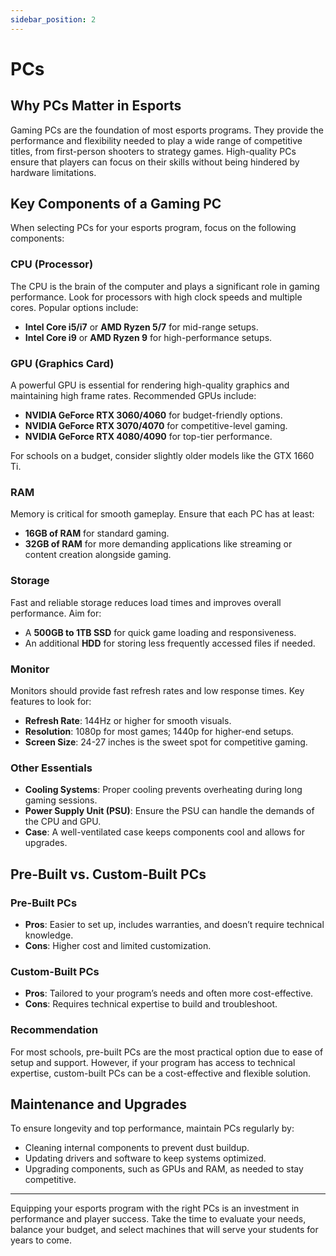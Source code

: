 ```yaml
---
sidebar_position: 2
---
```


# PCs

## Why PCs Matter in Esports

Gaming PCs are the foundation of most esports programs. They provide the performance and flexibility needed to play a wide range of competitive titles, from first-person shooters to strategy games. High-quality PCs ensure that players can focus on their skills without being hindered by hardware limitations.

## Key Components of a Gaming PC

When selecting PCs for your esports program, focus on the following components:

### **CPU (Processor)**
The CPU is the brain of the computer and plays a significant role in gaming performance. Look for processors with high clock speeds and multiple cores. Popular options include:
- **Intel Core i5/i7** or **AMD Ryzen 5/7** for mid-range setups.
- **Intel Core i9** or **AMD Ryzen 9** for high-performance setups.

### **GPU (Graphics Card)**
A powerful GPU is essential for rendering high-quality graphics and maintaining high frame rates. Recommended GPUs include:
- **NVIDIA GeForce RTX 3060/4060** for budget-friendly options.
- **NVIDIA GeForce RTX 3070/4070** for competitive-level gaming.
- **NVIDIA GeForce RTX 4080/4090** for top-tier performance.

For schools on a budget, consider slightly older models like the GTX 1660 Ti.

### **RAM**
Memory is critical for smooth gameplay. Ensure that each PC has at least:
- **16GB of RAM** for standard gaming.
- **32GB of RAM** for more demanding applications like streaming or content creation alongside gaming.

### **Storage**
Fast and reliable storage reduces load times and improves overall performance. Aim for:
- A **500GB to 1TB SSD** for quick game loading and responsiveness.
- An additional **HDD** for storing less frequently accessed files if needed.

### **Monitor**
Monitors should provide fast refresh rates and low response times. Key features to look for:
- **Refresh Rate**: 144Hz or higher for smooth visuals.
- **Resolution**: 1080p for most games; 1440p for higher-end setups.
- **Screen Size**: 24-27 inches is the sweet spot for competitive gaming.

### **Other Essentials**
- **Cooling Systems**: Proper cooling prevents overheating during long gaming sessions.
- **Power Supply Unit (PSU)**: Ensure the PSU can handle the demands of the CPU and GPU.
- **Case**: A well-ventilated case keeps components cool and allows for upgrades.

## Pre-Built vs. Custom-Built PCs

### **Pre-Built PCs**
- **Pros**: Easier to set up, includes warranties, and doesn’t require technical knowledge.
- **Cons**: Higher cost and limited customization.

### **Custom-Built PCs**
- **Pros**: Tailored to your program’s needs and often more cost-effective.
- **Cons**: Requires technical expertise to build and troubleshoot.

### Recommendation
For most schools, pre-built PCs are the most practical option due to ease of setup and support. However, if your program has access to technical expertise, custom-built PCs can be a cost-effective and flexible solution.

## Maintenance and Upgrades

To ensure longevity and top performance, maintain PCs regularly by:
- Cleaning internal components to prevent dust buildup.
- Updating drivers and software to keep systems optimized.
- Upgrading components, such as GPUs and RAM, as needed to stay competitive.

---

Equipping your esports program with the right PCs is an investment in performance and player success. Take the time to evaluate your needs, balance your budget, and select machines that will serve your students for years to come.
